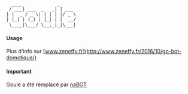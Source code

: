       ____             _      
     / ___| ___  _   _| | ___ 
    | |  _ / _ \| | | | |/ _ \
    | |_| | (_) | |_| | |  __/
     \____|\___/ \__,_|_|\___|
                                       


#### Usage

Plus d'info sur [www.zeneffy.fr](http://www.zeneffy.fr/2016/10/go-bot-domotique/)

#### Important

Goule a été remplacé par [naBOT](https://github.com/jraigneau/nabot)
